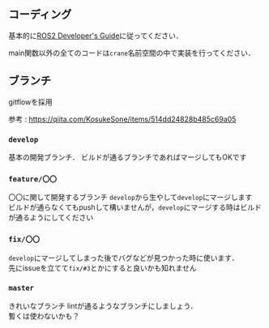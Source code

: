 ## コーディング

基本的に[ROS2 Developer's Guide](https://index.ros.org/doc/ros2/Contributing/Developer-Guide/)に従ってください．

main関数以外の全てのコードは`crane`名前空間の中で実装を行ってください．

## ブランチ

gitflowを採用

参考 : <https://qiita.com/KosukeSone/items/514dd24828b485c69a05>

### `develop`

基本の開発ブランチ．
ビルドが通るブランチであればマージしてもOKです

### `feature/〇〇`

〇〇に関して開発するブランチ
`develop`から生やして`develop`にマージします  
ビルドが通らなくてもpushして構いませんが，`develop`にマージする時はビルドが通るようにしてください

### `fix/〇〇`

`develop`にマージしてしまった後でバグなどが見つかった時に使います．  
先にissueを立てて`fix/#3`とかにすると良いかも知れません

### `master`

きれいなブランチ
lintが通るようなブランチにしましょう．  
暫くは使わないかも？
